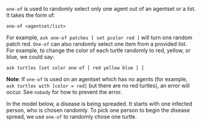 `one-of` is used to randomly select only one agent out of an agentset or a list. It takes the form of: 



```one-of <agentset/list>```



For example, `ask one-of patches [ set pcolor red ]` will turn one random patch red. `One-of` can also randomly select one item from a provided list. For example, to change the color of each turtle randomly to red, yellow, or blue, we could say:



 ```ask turtles [set color one-of [ red yellow blue ] ]```



**Note**: If `one-of` is used on an agentset which has no agents (for example, `ask turtles with [color = red]` but there are no red turtles), an error will occur. See `nobody` for how to prevent the error. 



In the model below, a disease is being spreaded. It starts with one infected person, who is chosen randomly. To pick one person to begin the disease spread, we use `one-of` to randomly chose one turtle. 

